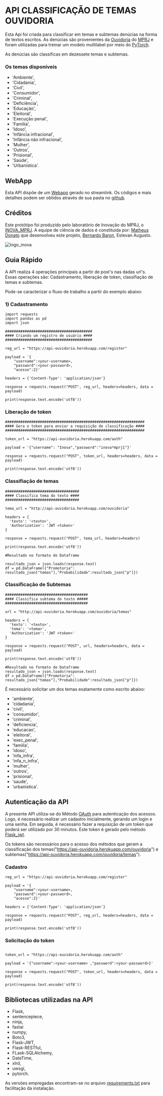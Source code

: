 

# API CLASSIFICAÇÃO DE TEMAS OUVIDORIA

Esta Api foi criada para classificar em temas e subtemas denúcias na forma de textos escritos. As denúcias são provenientes da [Ouvidoria](https://www.mprj.mp.br/comunicacao/ouvidoria) do [MPRJ](http://www.mprj.mp.br/) e foram utilizadas para treinar um modelo multilabel por meio do [PyTorch](https://pytorch.org/).

As denúcias são classificas em dezessete temas e subtemas.

### Os temas disponíveis

* 'Ambiente',
* 'Cidadania',
* 'Civil',
* 'Consumidor',
* 'Criminal',
* 'Deficiência',
* 'Educação',
* 'Eleitoral',
* 'Execução penal',
* 'Família',
* 'Idoso',
* 'Infância infracional',
* 'Infância não infracional',
* 'Mulher',
* 'Outros',
* 'Prisional',
* 'Saúde',
* 'Urbanística'.

## WebApp

Esta API dispõe de um [Webapp](https://app-ouvidoria-subtemas.herokuapp.com/) gerado no streamlink. Os códigos e mais detalhes podem ser obtidos através de sua pasta no [github](https://github.com/matheus-donato/APP_OUVIDORIA).

## Créditos
Este protótipo foi produzido pelo laboratório de Inovação do MPRJ, o [INOVA_MPRJ](http://www.mprj.mp.br/inova).
A equipe de ciência de dados é constituida por:
[Matheus Donato](matheus.donato@mprj.mp.br) que desenvolveu este projeto,
[Bernardo Baron](bernardo.baron@mprj.mp.br),
Estevan Augusto.

![logo_inova](https://www.google.com/url?sa=i&url=http%3A%2F%2Fwww.mprj.mp.br%2Finova&psig=AOvVaw0rD3jaxoZ96HAQEoeKizzX&ust=1605367991210000&source=images&cd=vfe&ved=0CAIQjRxqFwoTCJDOi_nr_-wCFQAAAAAdAAAAABAO)


## Guia Rápido

A API realiza 4 operações principais a partir de post's nas dadas url's. Essas operações são: Cadastramento, liberação de token, classifiação de temas e subtemas.

Pode-se caracterizar o fluxo de trabalho a partir do exemplo abaixo:

### 1) Cadastramento
```
import requests
import pandas as pd
import json

```

```
########################################
#### Criando um registro de usuário ####
########################################

reg_url = "https://api-ouvidoria.herokuapp.com/register"

payload = '{
    "username":<your-username>,
    "password":<your-password>,
    "acesso":2}'

headers = {'Content-Type': 'application/json'}

response = requests.request("POST", reg_url, headers=headers, data = payload)

print(response.text.encode('utf8'))

```
### Liberação de token

```
################################################################
#### Gera o token para enviar a requisição de classificação ####
################################################################

token_url = "https://api-ouvidoria.herokuapp.com/auth"

payload = '{"username": "Inova","password":"inova*mprj1"}'

response = requests.request("POST", token_url, headers=headers, data = payload)

print(response.text.encode('utf8'))

```
### Classifiação de temas
```
##################################
#### Classifica tema do texto ####
##################################

tema_url = "http://api-ouvidoria.herokuapp.com/ouvidoria"

headers = {
  'texto': '<texto>',
  'Authorization': 'JWT <token>'
}

response = requests.request("POST", tema_url, headers=headers)

print(response.text.encode('utf8'))

#Resultado no formato de Dataframe

resultado_json = json.loads(response.text)
df = pd.DataFrame({"Promotoria": resultado_json["temas"],"Probabilidade":resultado_json["p"]})

```
### Classificação de Subtemas

```
######################################
#### Classifica subtema do texto #####
######################################

url = "http://api-ouvidoria.herokuapp.com/ouvidoria/temas"

headers = {
  'texto': '<texto>',
  'tema': '<tema>',
  'Authorization': 'JWT <token>'
}

response = requests.request("POST", url, headers=headers, data = payload)

print(response.text.encode('utf8'))

#Resultado no formato de Dataframe
resultado_json = json.loads(response.text)
df = pd.DataFrame({"Promotoria": resultado_json["temas"],"Probabilidade":resultado_json["p"]})
```

É necessário solicitar um dos temas exatamente como escrito abaixo:

* 'ambiente',
* 'cidadania',
* 'civil',
* 'consumidor',
* 'criminal',
* 'deficiencia',
* 'educacao',
* 'eleitoral',
* 'exec_penal',
* 'familia',
* 'idoso',
* 'infa_infra',
* 'infa_n_infra',
* 'mulher',
* 'outros',   
* 'prisional',     
* 'saude',
* 'urbanistica'.



## Autenticação da API

A presente API utiliza-se do Método [OAuth](https://en.wikipedia.org/wiki/OAuth) para autenticação dos acessos. Logo, é necessário realizar um cadastro inicialmente, gerando um login e uma senha. Em seguida, é necessário fazer a requisição de um token que poderá ser utilizado por 30 minutos. Este token é gerado pelo método [Flask_jwt](https://pythonhosted.org/Flask-JWT/). 

Os tokens são necessários para o acesso dos métodos que geram a classificação dos temas("https://api-ouvidoria.herokuapp.com/ouvidoria") e subtemas("https://api-ouvidoria.herokuapp.com/ouvidoria/temas").

### Cadastro

```
reg_url = "https://api-ouvidoria.herokuapp.com/register"

payload = '{
    "username":<your-username>,
    "password":<your-password>,
    "acesso":2}'

headers = {'Content-Type': 'application/json'}

response = requests.request("POST", reg_url, headers=headers, data = payload)

print(response.text.encode('utf8'))

```



### Solicitação do token
```

token_url = "https://api-ouvidoria.herokuapp.com/auth"

payload = '{"username":<your-username> ,"password":<your-password>}'

response = requests.request("POST", token_url, headers=headers, data = payload)

print(response.text.encode('utf8'))

```

## Bibliotecas utilizadas na API
* Flask,
* sentencepiece,
* ninja,
* fastai
* numpy,
* Boto3,
* Flask-JWT,
* Flask-RESTful,
* FLask-SQLAlchemy,
* DateTime,
* xlrd,
* uwsgi,
* pytorch.

As versões empregadas encontram-se no arquivo [requirements.txt](https://github.com/matheus-donato/API_OUVIDORIA/blob/master/requirements.txt) para facilitação da instalação.


